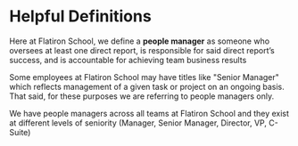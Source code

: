 # Helpful Definitions

Here at Flatiron School, we define a **people manager** as someone who oversees at least one direct report, is responsible for said direct report’s success, and is accountable for achieving team business results 

Some employees at Flatiron School may have titles like "Senior Manager" which reflects management of a given task or project on an ongoing basis. That said, for these purposes we are referring to people managers only.

We have people managers across all teams at Flatiron School and they exist at different levels of seniority (Manager, Senior Manager, Director, VP, C-Suite)

